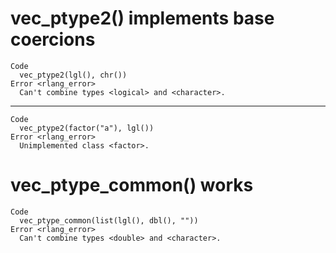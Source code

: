 # vec_ptype2() implements base coercions

    Code
      vec_ptype2(lgl(), chr())
    Error <rlang_error>
      Can't combine types <logical> and <character>.

---

    Code
      vec_ptype2(factor("a"), lgl())
    Error <rlang_error>
      Unimplemented class <factor>.

# vec_ptype_common() works

    Code
      vec_ptype_common(list(lgl(), dbl(), ""))
    Error <rlang_error>
      Can't combine types <double> and <character>.


